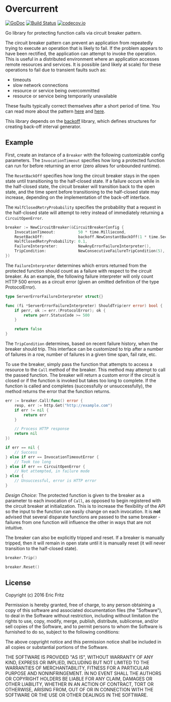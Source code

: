 # Overcurrent

[![GoDoc](https://godoc.org/github.com/efritz/overcurrent?status.svg)](https://godoc.org/github.com/efritz/overcurrent)
[![Build Status](https://secure.travis-ci.org/efritz/overcurrent.png)](http://travis-ci.org/efritz/overcurrent)
[![codecov.io](http://codecov.io/github/efritz/overcurrent/coverage.svg?branch=master)](http://codecov.io/github/efritz/overcurrent?branch=master)

Go library for protecting function calls via circuit breaker pattern.

The circuit breaker pattern can prevent an application from repeatedly trying to
execute an operation that is likely to fail. If the problem appears to have been
rectified, the application can attempt to invoke the operation. This is useful
in a distributed environment where an application accesses remote resources and
services. It is possible (and likely at scale) for these operations to fail due
to transient faults such as:

- timeouts
- slow network connections
- resource or service being overcommitted
- resource or service being temporarily unavailable

These faults typically correct themselves after a short period of time. You can
read more about the pattern
[here](https://msdn.microsoft.com/en-us/library/dn589784.aspx) and
[here](http://martinfowler.com/bliki/CircuitBreaker.html).

This library depends on the [backoff](https://github.com/efritz/backoff) library,
which defines structures for creating back-off interval generator.

## Example

First, create an instance of a `Breaker` with the following customizable config
parameters. The `InvocationTimeout` specifies how long a protected function can
run for before returning an error (zero allows for unbounded runtime).

The `ResetBackOff` specifies how long the circuit breaker stays in the open state
until transitioning to the half-closed state. If a failure occurs while in the
half-closed state, the circuit breaker will transition back to the open state, and
the time spent before transitioning to the half-closed state may increase, depending
on the implementation of the back-off interface.

The `HalfClosedRetryProbability` specifies the probability that a request in the
half-closed state will attempt to retry instead of immediately returning a
`CircuitOpenError`.

```go
breaker := NewCircuitBreaker(&CircuitBreakerConfig {
	InvocationTimeout:          50 * time.Milliecond,
	ResetBackOff:               backoff.NewConstantBackOff(1 * time.Second),
	HalfClosedRetryProbability: 0.1,
	FailureInterpreter:         NewAnyErrorFailureInterpreter(),
	TripCondition:              NewConsecutiveFailureTripCondition(5),
})
```

The `FailureInterpreter` determines which errors returned from the protected
function should count as a failure with respect to the circuit breaker. As an
example, the following failure interpreter will only count HTTP 500 errors as
a circuit error (given an omitted definition of the type ProtocolError).

```go
type ServerErrorFailureInterpreter struct{}

func (fi *ServerErrorFailureInterpreter) ShouldTrip(err error) bool {
	if perr, ok := err.(ProtocolError); ok {
		return perr.StatusCode >= 500
	}

	return false
}
```

The `TripCondition` determines, based on recent failure history, when the
breaker should trip. This interface can be customized to trip after a number
of failures in a row, number of failures in a given time span, fail rate, etc.

To use the breaker, simply pass the function that attempts to access a resource
to the `Call` method of the breaker. This method may attempt to call the passed
function. The breaker will return a custom error if the circuit is closed or if
the function is invoked but takes too long to complete. If the function is called
and completes (successfully or unsuccessfully), the method returns the error that
the function returns.

```go
err := breaker.Call(func() error {
	resp, err := http.Get("http://example.com")
	if err != nil {
		return err
	}

	// Process HTTP response
	return nil
})

if err == nil {
	// Success
} else if err == InvocationTimeoutError {
	// Took too long
} else if err == CircuitOpenError {
	// Not attempted, in failure mode
} else {
	// Unsuccessful, error is HTTP error
}
```

*Design Choice:* The protected function is given to the breaker as a parameter
to each invocation of `Call`, as opposed to begin registered with the circuit
breaker at initialization. This is to increase the flexibility of the API so
the input to the function can easily change on each invocation. It is **not**
advised that several disparate functions are passed to the same breaker - failures
from one function will influence the other in ways that are not intuitive.

The breaker can also be explicitly tripped and reset. If a breaker is manually
tripped, then it will remain in open state until it is manually reset (it will
never transition to the half-closed state).

```go
breaker.Trip()
```

```go
breaker.Reset()
```

## License

Copyright (c) 2016 Eric Fritz

Permission is hereby granted, free of charge, to any person obtaining a copy
of this software and associated documentation files (the "Software"), to deal
in the Software without restriction, including without limitation the rights
to use, copy, modify, merge, publish, distribute, sublicense, and/or sell
copies of the Software, and to permit persons to whom the Software is
furnished to do so, subject to the following conditions:

The above copyright notice and this permission notice shall be included in
all copies or substantial portions of the Software.

THE SOFTWARE IS PROVIDED "AS IS", WITHOUT WARRANTY OF ANY KIND, EXPRESS OR
IMPLIED, INCLUDING BUT NOT LIMITED TO THE WARRANTIES OF MERCHANTABILITY,
FITNESS FOR A PARTICULAR PURPOSE AND NONINFRINGEMENT. IN NO EVENT SHALL THE
AUTHORS OR COPYRIGHT HOLDERS BE LIABLE FOR ANY CLAIM, DAMAGES OR OTHER
LIABILITY, WHETHER IN AN ACTION OF CONTRACT, TORT OR OTHERWISE, ARISING FROM,
OUT OF OR IN CONNECTION WITH THE SOFTWARE OR THE USE OR OTHER DEALINGS IN
THE SOFTWARE.
